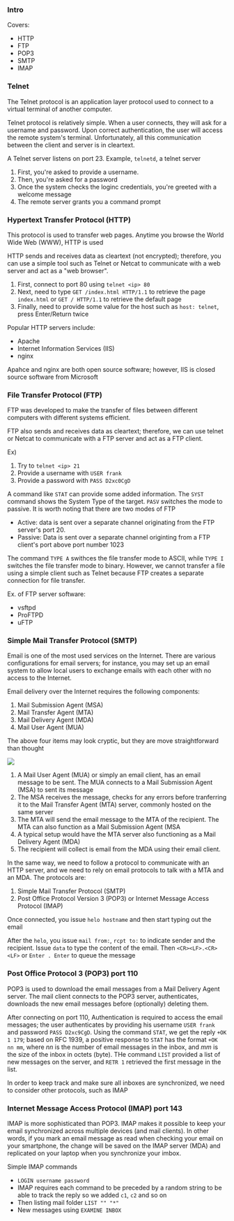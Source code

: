 ### Intro
Covers:
- HTTP
- FTP
- POP3
- SMTP
- IMAP

### Telnet
The Telnet protocol is an application layer protocol used to connect to a virtual terminal of another computer.

Telnet protocol is relatively simple. When a user connects, they will ask for a username and password. Upon correct authentication, the user will access the remote system's terminal. Unfortunately, all this communication between the client and server is in cleartext.

A Telnet server listens on port 23.  Example, `telnetd`, a telnet server

1. First, you're asked to provide a username.
2. Then, you're asked for a password
3. Once the system checks the loginc credentials, you're greeted with a welcome message
4. The remote server grants you a command prompt

### Hypertext Transfer Protocol (HTTP)
This protocol is used to transfer web pages. Anytime you browse the World Wide Web (WWW), HTTP is used

HTTP sends and receives data as cleartext (not encrypted); therefore, you can use a simple tool such as Telnet or Netcat to communicate with a web server and act as a "web browser".

1. First, connect to port 80 using `telnet <ip> 80`
2. Next, need to type `GET /index.html HTTP/1.1` to retrieve the page `index.html` or `GET / HTTP/1.1` to retrieve the default page
3. Finally, need to provide some value for the host such as `host: telnet`, press Enter/Return twice

Popular HTTP servers include:
- Apache
- Internet Information Services (IIS)
- nginx

Apahce and nginx are both open source software; however, IIS is closed source software from Microsoft

### File Transfer Protocol (FTP)
FTP was developed to make the transfer of files between different computers with different systems efficient.

FTP also sends and receives data as cleartext; therefore, we can use telnet or Netcat to communicate with a FTP server and act as a FTP client.

Ex)
1. Try to `telnet <ip> 21`
2. Provide a username with `USER frank`
3. Provide a password with `PASS D2xc0CgD`

A command like `STAT` can provide some added information. The `SYST` command shows the System Type of the target. `PASV` switches the mode to passive. It is worth noting that there are two modes of FTP

- Active: data is sent over a separate channel originating from the FTP server's port 20.
- Passive: Data is sent over a separate channel originting from a FTP client's port above port number 1023

The command `TYPE A` swithces the file transfer mode to ASCII, while `TYPE I` switches the file transfer mode to binary. However, we cannot transfer a file using a simple client such as Telnet because FTP creates a separate connection for file transfer.

Ex. of FTP server software:
- vsftpd
- ProFTPD
- uFTP

### Simple Mail Transfer Protocol (SMTP)
Email is one of the most used services on the Internet. There are various configurations for email servers; for instance, you may set up an email system to allow local users to exchange emails with each other with no access to the Internet.

Email delivery over the Internet requires the following components:
1. Mail Submission Agent (MSA)
2. Mail Transfer Agent (MTA)
3. Mail Delivery Agent (MDA)
4. Mail User Agent (MUA)

The above four items may look cryptic, but they are move straightforward than thought

![](https://tryhackme-images.s3.amazonaws.com/user-uploads/5f04259cf9bf5b57aed2c476/room-content/822a449fd569c16c875a13ca2487b714.png)

1. A Mail User Agent (MUA) or simply an email client, has an email message to be sent. The MUA connects to a Mail Submission Agent (MSA) to sent its message
2. The MSA receives the message, checks for any errors before tranferring it to the Mail Transfer Agent (MTA) server, commonly hosted on the same server
3. The MTA will send the email message to the MTA of the recipient. The MTA can also function as a Mail Submission Agent (MSA
4. A typical setup would have the MTA server also functioning as a Mail Delivery Agent (MDA)
5. The recipient will collect is email from the MDA using their email client.

In the same way, we need to follow a protocol to communicate with an HTTP server, and we need to rely on email protocols to talk with a MTA and an MDA. The protocols are:
1. Simple Mail Transfer Protocol (SMTP)
2. Post Office Protocol Version 3 (POP3) or Internet Message Access Protocol (IMAP)

Once connected, you issue `helo hostname` and then start typing out the email

After the `helo`, you issue `mail from:`, `rcpt to:` to indicate sender and the recipient. Issue `data` to type the content of the email. Then `<CR><LF>.<CR><LF>` or `Enter . Enter` to queue the message

### Post Office Protocol 3 (POP3) port 110
POP3 is used to download the email messages from a Mail Delivery Agent server. The mail client connects to the POP3 server, authenticates, downloads the new email messages before (optionally) deleting them.

After connecting on port 110, Authentication is required to access the email messages; the user authenticates by providing his username `USER frank` and password `PASS D2xc9CgD`. Using the command `STAT`, we get the reply `+OK 1 179`; based on RFC 1939, a positive response to `STAT` has the format `+OK nn mm`, where *nn* is the number of email messages in the inbox, and *mm* is the size of the inbox in octets (byte). THe command `LIST` provided a list of new messages on the server, and `RETR 1` retrieved the first message in the list.

In order to keep track and make sure all inboxes are synchronized, we need to consider other protocols, such as IMAP

### Internet Message Access Protocol (IMAP) port 143
IMAP is more sophisticated than POP3. IMAP makes it possible to keep your email synchronized across multiple devices (and mail clients). In other words, if you mark an email message as read when checking your email on your smartphone, the change will be saved on the IMAP server (MDA) and replicated on your laptop when you synchronize your imbox.

Simple IMAP commands
- `LOGIN username password`
- IMAP requires each command to be preceded by a random string to be able to track the reply so we added `c1`, `c2` and so on
- Then listing mail folder `LIST "" "*"`
- New messages using `EXAMINE INBOX`

